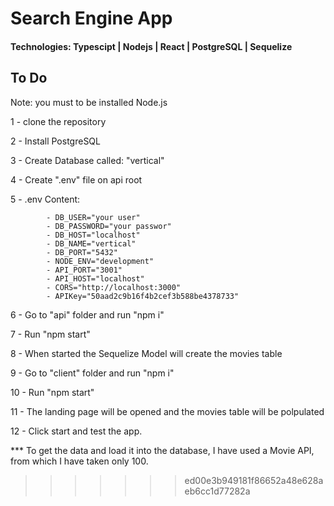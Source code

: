 # Search Engine App

#### Technologies: Typescipt | Nodejs | React | PostgreSQL | Sequelize

## To Do
Note: you must to be installed Node.js

1 - clone the repository

2 - Install PostgreSQL

3 - Create Database called: "vertical"

4 - Create ".env" file on api root

5 - .env Content:

			- DB_USER="your user"
			- DB_PASSWORD="your passwor"
			- DB_HOST="localhost"
			- DB_NAME="vertical"
			- DB_PORT="5432"
			- NODE_ENV="development"
			- API_PORT="3001"
			- API_HOST="localhost"
			- CORS="http://localhost:3000"
			- APIKey="50aad2c9b16f4b2cef3b588be4378733"

6 - Go to "api" folder and run "npm i"

7 - Run "npm start"

8 - When started the Sequelize Model will create the movies table

9 - Go to "client" folder and run "npm i"

10 - Run "npm start"

11 - The landing page will be opened and the movies table will be polpulated

12 - Click start and test the app.

*** To get the data and load it into the database, I have used a Movie API, from which I have taken only 100.


>>>>>>> ed00e3b949181f86652a48e628aeb6cc1d77282a
